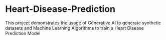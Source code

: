 # Heart-Disease-Prediction
This project demonstrates the usage of Generative AI to generate synthetic datasets and Machine Learning Algorithms to train a Heart Disease Prediction Model
